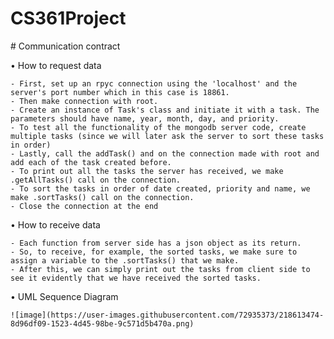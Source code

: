 # CS361Project


# Communication contract

  • How to request data
  
    - First, set up an rpyc connection using the 'localhost' and the server's port number which in this case is 18861.
    - Then make connection with root.
    - Create an instance of Task's class and initiate it with a task. The parameters should have name, year, month, day, and priority.
    - To test all the functionality of the mongodb server code, create multiple tasks (since we will later ask the server to sort these tasks in order)
    - Lastly, call the addTask() and on the connection made with root and add each of the task created before.
    - To print out all the tasks the server has received, we make .getAllTasks() call on the connection.
    - To sort the tasks in order of date created, priority and name, we make .sortTasks() call on the connection.
    - Close the connection at the end
  
  • How to receive data
  
    - Each function from server side has a json object as its return.
    - So, to receive, for example, the sorted tasks, we make sure to assign a variable to the .sortTasks() that we make.
    - After this, we can simply print out the tasks from client side to see it evidently that we have received the sorted tasks.
   
  • UML Sequence Diagram
  
    ![image](https://user-images.githubusercontent.com/72935373/218613474-8d96df09-1523-4d45-98be-9c571d5b470a.png)


    
